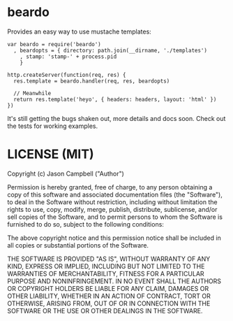 # beardo

Provides an easy way to use mustache templates:

    var beardo = require('beardo')
      , beardopts = { directory: path.join(__dirname, './templates')
        , stamp: 'stamp-' + process.pid
        }

    http.createServer(function(req, res) {
      res.template = beardo.handler(req, res, beardopts)

      // Meanwhile
      return res.template('heyo', { headers: headers, layout: 'html' })
    })

It's still getting the bugs shaken out, more details and docs soon. Check out the tests for working examples.

# LICENSE (MIT)

Copyright (c) Jason Campbell ("Author")

Permission is hereby granted, free of charge, to any person obtaining a copy of this software and associated documentation files (the "Software"), to deal in the Software without restriction, including without limitation the rights to use, copy, modify, merge, publish, distribute, sublicense, and/or sell copies of the Software, and to permit persons to whom the Software is furnished to do so, subject to the following conditions:

The above copyright notice and this permission notice shall be included in all copies or substantial portions of the Software.

THE SOFTWARE IS PROVIDED "AS IS", WITHOUT WARRANTY OF ANY KIND, EXPRESS OR IMPLIED, INCLUDING BUT NOT LIMITED TO THE WARRANTIES OF MERCHANTABILITY, FITNESS FOR A PARTICULAR PURPOSE AND NONINFRINGEMENT. IN NO EVENT SHALL THE AUTHORS OR COPYRIGHT HOLDERS BE LIABLE FOR ANY CLAIM, DAMAGES OR OTHER LIABILITY, WHETHER IN AN ACTION OF CONTRACT, TORT OR OTHERWISE, ARISING FROM, OUT OF OR IN CONNECTION WITH THE SOFTWARE OR THE USE OR OTHER DEALINGS IN THE SOFTWARE.